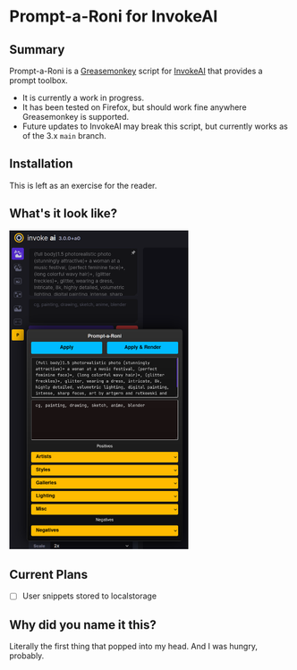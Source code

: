 # Prompt-a-Roni for InvokeAI

## Summary

Prompt-a-Roni is a [Greasemonkey](https://addons.mozilla.org/en-US/firefox/addon/greasemonkey/) script for [InvokeAI](https://github.com/invoke-ai/InvokeAI) that provides a prompt toolbox.

- It is currently a work in progress.
- It has been tested on Firefox, but should work fine anywhere Greasemonkey is supported.
- Future updates to InvokeAI may break this script, but currently works as of the 3.x `main` branch.

## Installation

This is left as an exercise for the reader.

## What's it look like?

<img src="./docs/screenshot.png" width=320px/>

## Current Plans

- [ ] User snippets stored to localstorage

## Why did you name it this?

Literally the first thing that popped into my head. And I was hungry, probably.
